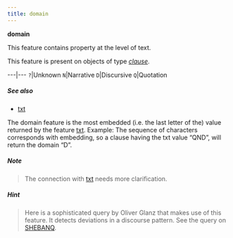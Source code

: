 ```yaml
---
title: domain
---
```


**domain**


This feature contains property at the level of text.

This feature is present on objects of type [*clause*](otype).

---|---
`?`|Unknown
`N`|Narrative
`D`|Discursive
`Q`|Quotation

##### See also

* [txt](txt)


The domain feature is the most embedded (i.e. the last letter of the) value returned by the feature [txt](txt).
Example: The sequence of characters corresponds with embedding, so a clause having the txt value “QND”, will return the domain “D”. 

##### Note
> The connection with [txt](txt) needs more clarification. 

##### Hint
> Here is a sophisticated query by Oliver Glanz that makes use of this
feature. It detects deviations in a discourse pattern. See the query
on [SHEBANQ]({{shebanq}}/hebrew/query?id=491).


